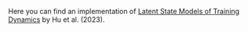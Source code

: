 Here you can find an implementation of [Latent State Models of Training Dynamics](https://arxiv.org/abs/2308.09543) by Hu et al. (2023).